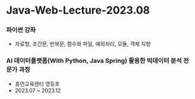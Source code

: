 # Java-Web-Lecture-2023.08

### 파이썬 강좌
- 자료형, 조건문, 반복문, 함수와 파일, 예외처리, 모듈, 객체 지향

### AI 데이터플랫폼(With Python, Java Spring) 활용한 빅데이터 분석 전문가 과정
- 휴먼교육센터 영등포
- 2023.07 ~ 2023.12